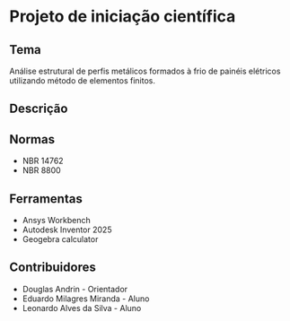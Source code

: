 # Projeto de iniciação científica
## Tema
Análise estrutural de perfis metálicos formados à frio de painéis elétricos utilizando método de elementos finitos.

## Descrição

## Normas
- NBR 14762
- NBR 8800

##  Ferramentas
- Ansys Workbench
- Autodesk Inventor 2025
- Geogebra calculator

## Contribuidores
- Douglas Andrin - Orientador
- Eduardo Milagres Miranda - Aluno
- Leonardo Alves da Silva - Aluno